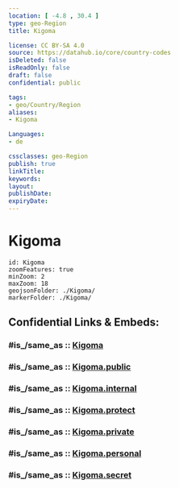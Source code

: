 ```yaml
---
location: [ -4.8 , 30.4 ] 
type: geo-Region
title: Kigoma

license: CC BY-SA 4.0
source: https://datahub.io/core/country-codes
isDeleted: false
isReadOnly: false
draft: false
confidential: public

tags:
- geo/Country/Region
aliases:
- Kigoma

Languages:
- de

cssclasses: geo-Region
publish: true
linkTitle: 
keywords: 
layout: 
publishDate: 
expiryDate: 
---
```


# Kigoma

```leaflet
id: Kigoma
zoomFeatures: true 
minZoom: 2 
maxZoom: 18
geojsonFolder: ./Kigoma/
markerFolder: ./Kigoma/
```


## Confidential Links & Embeds: 

### #is_/same_as :: [Kigoma](/_Standards/Earth/Continent/Africa/Africa~East/Tanzania/regions~Tanzania/Kigoma.md) 

### #is_/same_as :: [Kigoma.public](/_public/Earth/Continent/Africa/Africa~East/Tanzania/regions~Tanzania/Kigoma.public.md) 

### #is_/same_as :: [Kigoma.internal](/_internal/Earth/Continent/Africa/Africa~East/Tanzania/regions~Tanzania/Kigoma.internal.md) 

### #is_/same_as :: [Kigoma.protect](/_protect/Earth/Continent/Africa/Africa~East/Tanzania/regions~Tanzania/Kigoma.protect.md) 

### #is_/same_as :: [Kigoma.private](/_private/Earth/Continent/Africa/Africa~East/Tanzania/regions~Tanzania/Kigoma.private.md) 

### #is_/same_as :: [Kigoma.personal](/_personal/Earth/Continent/Africa/Africa~East/Tanzania/regions~Tanzania/Kigoma.personal.md) 

### #is_/same_as :: [Kigoma.secret](/_secret/Earth/Continent/Africa/Africa~East/Tanzania/regions~Tanzania/Kigoma.secret.md)

